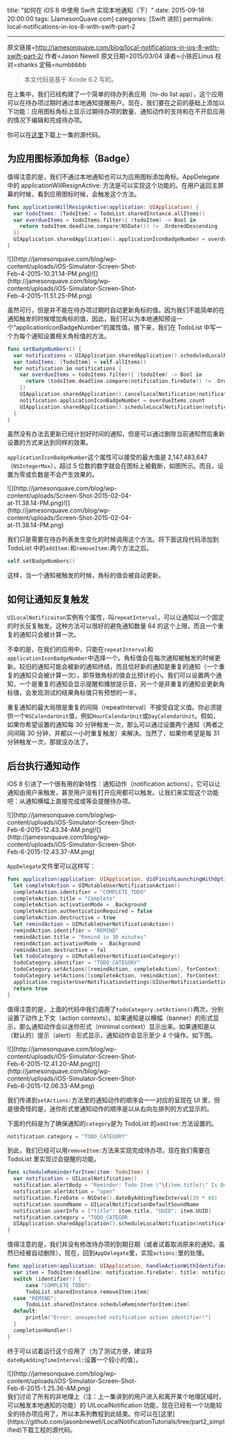 title: "如何在 iOS 8 中使用 Swift 实现本地通知（下）"
date: 2015-09-18 20:00:00
tags: [JamesonQuave.com]
categories: [Swift 进阶]
permalink: local-notifications-in-ios-8-with-swift-part-2

---
原文链接=http://jamesonquave.com/blog/local-notifications-in-ios-8-with-swift-part-2/
作者=Jason Newell
原文日期=2015/03/04
译者=小铁匠Linus
校对=shanks
定稿=numbbbbb

<!--此处开始正文-->

> 本文代码是基于 Xcode 6.2 写的。

在上集中，我们已经构建了一个简单的待办列表应用（to-do list app），这个应用可以在待办项过期时通过本地通知提醒用户。现在，我们要在之前的基础上添加以下功能：应用图标角标上显示过期待办项的数量、通知动作的支持和在不开启应用的情况下编辑和完成待办项。

你可以在[这里](https://github.com/jasonbnewell/LocalNotificationTutorials/tree/part1_simplified)下载上一集的源代码。

<!--more-->

## 为应用图标添加角标（Badge）

值得注意的是，我们不通过本地通知也可以为应用图标添加角标。AppDelegate 中的 applicationWillResignActive: 方法是可以实现这个功能的。在用户返回主屏幕的时候，看到应用图标时候，会触发这个方法。

```swift
func applicationWillResignActive(application: UIApplication) {
  var todoItems: [TodoItem] = TodoList.sharedInstance.allItems()
  var overdueItems = todoItems.filter({ (todoItem) -> Bool in
    return todoItem.deadline.compare(NSDate()) != .OrderedDescending
  })
  UIApplication.sharedApplication().applicationIconBadgeNumber = overdueItems.count
}
```
<div style="max-width:300px;">
![](http://jamesonquave.com/blog/wp-content/uploads/iOS-Simulator-Screen-Shot-Feb-4-2015-10.31.14-PM.png)![](http://jamesonquave.com/blog/wp-content/uploads/iOS-Simulator-Screen-Shot-Feb-4-2015-11.51.25-PM.png)
</div>

虽然可行，但是并不能在待办项过期时自动更新角标的值。因为我们不能简单的在通知触发的时候增加角标的值，因此，我们可以为本地通知预设一个“applicationIconBadgeNumber”的属性值。接下来，我们在 TodoList 中写一个为每个通知设置相关角标值的方法。

```swift
func setBadgeNumbers() {
  var notifications = UIApplication.sharedApplication().scheduledLocalNotifications as! [UILocalNotification]
  var todoItems: [TodoItem] = self.allItems()
  for notification in notifications {
    var overdueItems = todoItems.filter({ (todoItem) -> Bool in
      return (todoItem.deadline.compare(notification.fireDate!) != .OrderedDescending)
    })
    UIApplication.sharedApplication().cancelLocalNotification(notification) 
    notification.applicationIconBadgeNumber = overdueItems.count
    UIApplication.sharedApplication().scheduleLocalNotification(notification)
  }
}
```

虽然没有办法去更新已经计划好时间的通知，但是可以通过删除当前通知然后重新设置的方式来达到同样的效果。

`applicationIconBadgeNumber`这个属性可以接受的最大值是 2,147,483,647（`NSIntegerMax`），超过 5 位数的数字就会在图标上被截断，如图所示。而且，设置为零或负数是不会产生效果的。

<div style="max-width:300px;">
![](http://jamesonquave.com/blog/wp-content/uploads/Screen-Shot-2015-02-04-at-11.38.14-PM.png)![](http://jamesonquave.com/blog/wp-content/uploads/Screen-Shot-2015-02-04-at-11.38.14-PM.png)
</div>


我们只是需要在待办列表发生变化的时候调用这个方法。将下面这段代码添加到 TodoList 中的`addItem:`和`removeItem:`两个方法之后。

```swift
self.setBadgeNumbers()
```

这样，当一个通知被触发的时候，角标的值会被自动更新。

## 如何让通知反复触发

`UILocalNotificaiton`实例有个属性，叫`repeatInterval`，可以让通知以一个固定的时长反复触发。这种方法可以很好的避免通知数量 64 的这个上限，而且一个重复的通知只会被计算一次。

不幸的是，在我们的应用中，只能在`repeatInterval`和`applicationIconBadgeNumber`中选择一个。角标值会在每次通知被触发的时候更新。较旧的通知可能会被新的通知终结，而且恰好新的通知是重复的通知（一个重复的通知只会被计算一次），即导致角标的值会比预计的小。我们可以设置两个通知，一个是重复的通知会显示提醒和播放提示音，另一个是非重复的通知会更新角标值，会发现测试的结果角标值只有预想的一半。

重复通知的最大局限是重复的间隔（repeatInterval）不接受自定义值。你必须提供一个`NSCalendarUnit`值，例如`HourCalendarUnit`或`DayCalendarUnit`。假如，如果你希望设置的通知每 30 分钟触发一次，那么可以通过设置两个通知（两者之间间隔 30 分钟，并都以一小时重复触发）来解决。当然了，如果你希望是每 31 分钟触发一次，那就没办法了。

## 后台执行通知动作

iOS 8 引进了一个很有用的新特性：通知动作（notification actions），它可以让通知由用户来触发，甚至用户没有打开应用都可以触发。让我们来实现这个功能吧：从通知横幅上直接完成或等会提醒待办项。

<div style="max-width:300px;">
![](http://jamesonquave.com/blog/wp-content/uploads/iOS-Simulator-Screen-Shot-Feb-6-2015-12.43.34-AM.png)![](http://jamesonquave.com/blog/wp-content/uploads/iOS-Simulator-Screen-Shot-Feb-6-2015-12.43.37-AM.png)
</div>

`AppDelegate`文件里可以这样写：

```swift
func application(application: UIApplication, didFinishLaunchingWithOptions launchOptions: [NSObject: AnyObject]?) -> Bool {
  let completeAction = UIMutableUserNotificationAction()
  completeAction.identifier = "COMPLETE_TODO"
  completeAction.title = "Complete"
  completeAction.activationMode = .Background
  completeAction.authenticationRequired = false
  completeAction.destructive = true
  let remindAction = UIMutableUserNotificationAction()
  remindAction.identifier = "REMIND"
  remindAction.title = "Remind in 30 minutes"
  remindAction.activationMode = .Background
  remindAction.destructive = fal  
  let todoCategory = UIMutableUserNotificationCategory()
  todoCategory.identifier = "TODO_CATEGORY"
  todoCategory.setActions([remindAction, completeAction], forContext: .Default)
  todoCategory.setActions([completeAction, remindAction], forContext: .Minimal)
  application.registerUserNotificationSettings(UIUserNotificationSettings(forTypes: .Alert | .Badge | .Sou  categories: NSSet(array: [todoCategory])))
  return true
}
```

值得注意的是，上面的代码中我们调用了`todoCategory.setActions()`两次，分别设置了动作上下文（action contexts）。如果通知是以横幅（banner）的形式显示，那么通知动作会以迷你形式（minimal context）显示出来。如果通知是以（默认的）提示（alert） 形式显示，通知动作会显示至少 4 个操作。如下图。

<div style="max-width:300px;">
![](http://jamesonquave.com/blog/wp-content/uploads/iOS-Simulator-Screen-Shot-Feb-6-2015-12.41.20-AM.png)![](http://jamesonquave.com/blog/wp-content/uploads/iOS-Simulator-Screen-Shot-Feb-6-2015-12.06.33-AM.png)
</div>

我们传递到`setActions:`方法里的通知动作的顺序会一一对应的呈现在 UI 里，但是很奇怪的是，迷你形式里通知动作的顺序是以从右向左排列的方式显示的。

下面的代码是为了确保通知的`category`是为 TodoList 的`addItem:`方法设置的。

```swift
notification.category = "TODO_CATEGORY"
```

到此，我们已经可以用`removeItem:`方法来实现完成待办项，现在我们需要在 TodoList 里实现过会提醒的功能。

```swift
func scheduleReminderforItem(item: TodoItem) {
  var notification = UILocalNotification()
  notification.alertBody = "Reminder: Todo Item \"\(item.title)\" Is Overdue"
  notification.alertAction = "open"
  notification.fireDate = NSDate().dateByAddingTimeInterval(30 * 60)
  notification.soundName = UILocalNotificationDefaultSoundName
  notification.userInfo = ["title": item.title, "UUID": item.UUID]
  notification.category = "TODO_CATEGOR  
  UIApplication.sharedApplication().scheduleLocalNotification(notification)
}
```

值得注意的是，我们并没有修改待办项的到期日期（或者试着取消原来的通知，虽然已经被自动删除）。现在，回到`AppDelegate`里，实现`actions:`里的处理。

```swift
func application(application: UIApplication, handleActionWithIdentifier identifier: String?, forLocalNotification notification: UILocalNotification, completionHandler: () -> Void) {
  var item = TodoItem(deadline: notification.fireDate!, title: notification.userInfo!["title"] as String, UU  notification.userInfo!["UUID"] as String!)
  switch (identifier!) {
      case "COMPLETE_TODO":
      TodoList.sharedInstance.removeItem(item)
  case "REMIND":
      TodoList.sharedInstance.scheduleReminderforItem(item)
  default:
      println("Error: unexpected notification action identifier!")
  }
  completionHandler()
}
```

终于可以试着运行这个应用了（为了测试方便，建议将`dateByAddingTimeInterval:`设置一个较小的值）。
<div style="max-width:300px;">
![](http://jamesonquave.com/blog/wp-content/uploads/iOS-Simulator-Screen-Shot-Feb-6-2015-1.25.36-AM.png)
</div>
我们讨论了所有的非地理上（注：上一集讲到的用户进入和离开某个地理区域时，可以触发本地通知的功能）的 UILocalNotification 功能，现在已经有一个功能较全的待办项应用了，所以本系列教程到此结束。你可以在[这里](https://github.com/jasonbnewell/LocalNotificationTutorials/tree/part2_simplified)下载工程的源代码。
